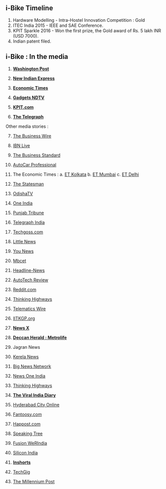 ## <a name = "i-Bike Timeline">i-Bike Timeline</a>

1. Hardware Modelling - Intra-Hostel Innovation Competition : Gold
2. ITEC India 2015 - IEEE and SAE Conference. 
3. KPIT Sparkle 2016 - Won the first prize, the Gold award of Rs. 5 lakh INR (USD 7000). 
4. Indian patent filed.  


## i-Bike : In the media

1. [__Washington Post__](https://www.washingtonpost.com/news/innovations/wp/2016/03/18/there-may-soon-be-another-self-driving-vehicle-on-the-road-and-its-not-a-car/)

2. [__New Indian Express__](http://www.newindianexpress.com/education/edex/This-Bike-Will-Ride-Itself-to-Your-Side/2016/03/14/article3320564.ece1)

3. [__Economic Times__](http://economictimes.indiatimes.com/news/science/inspired-by-differently-abled-batchmates-iit-kgp-students-develop-driver-less-bicycle/articleshow/51047966.cms)

4. [__Gadgets NDTV__](https://gadgets.ndtv.com/others/features/there-may-soon-be-a-self-driving-vehicle-on-the-road-and-its-made-in-india-815648?site=classic)

5. [__KPIT.com__](http://www.kpit.com/company/newsroom/press-release/2016/sparkle-2016-announce-winners)

6. [__The Telegraph__](http://www.telegraphindia.com/external/display.jsp?mode=details&id=47119#.Vq-z4_krLIU)



Other media stories :

7. [The Business Wire](http://businesswireindia.com/news/news-details/kpit-announces-winners-kpit-sparkle-2016-all-india-science-engineering-students-contest/47119)

8. [IBN Live](http://www.ibnlive.com/news/india/news-digest-snapdeal-employees-stalker-to-pen-his-love-story-1204838.html)

9. [The Business Standard](http://www.business-standard.com/article/news-ians/iit-kgp-students-design-driver-less-bike-for-differently-abled-116022000351_1.html)

10. [AutoCar Professional](http://www.autocarpro.in/news-national/iit-kharagpur-wins-gold-kpit-sparkle-2016-10525)

11. The Economic Times : 
      a. [ET Kolkata](https://drive.google.com/file/d/0B_Kf9nghEhJlX3dsUnZaYVBVcFk/view?usp=sharing)
      b. [ET Mumbai](https://drive.google.com/file/d/0B_Kf9nghEhJlQ2dNSXA3ejMwQWs/view?usp=sharing)
      c. [ET Delhi](https://drive.google.com/file/d/0B_Kf9nghEhJlakpKVWVhajB2X28/view?usp=sharing)

12. [The Statesman](http://www.thestatesman.com/news/bengal/iit-students-design-new-bike-for-differently-abled/124895.html)

13. [OdishaTV](http://odishatv.in/science/iit-kgp-students-design-driver-less-bike-for-differently-abled-127597/)

14. [One India](http://www.oneindia.com/india/iit-kgp-students-design-driver-less-bike-differently-abled-2018924.html)

15. [Punjab Tribune](http://punjabtribune.com/iit-kgp-students-design-driver-less-bike-for-differently-abled.html)

16. [Telegraph India](http://www.telegraphindia.com/external/display.jsp?mode=details&id=47119#.VsvefPl97rc)

17. [Techgoss.com](http://www.techgoss.com/Story/8572S14-KPIT-5Lakh-Winner.aspx)

18. [Little News](http://www.thelittlenews.com/iit-kharagpur-build-driveless-bicycle/)

19. [You News](http://www.younews.in/news/inspired-by-differently-abled-batchmates-iit-kgp-students-develop-driver-less-bicycle/)

20. [Mbcet](https://mbcet.wordpress.com/tag/i-bike-project/)

21. [Headline-News](http://www.headlines-news.com/2016/02/19/897196/make-in-india-iit-kharagpur-students-develop-driver-less-bicycle)

22. [AutoTech Review](http://autotechreview.com/news/item/3104-iit-kharagpur-wins-gold-award-at-kpit-sparkle-2016.html)

23. [Reddit.com](https://www.reddit.com/r/india/comments/46uafk/inspired_by_differentlyabled_batchmates_iitkgp/)

24. [Thinking Highways](http://thinkinghighways.com/indian-students-unveil-driverless-bicycle-the-ibike/)

25. [Telematics Wire](http://in.telematicswire.net/iit-kharagpur-students-win-first-prize-for-driverless-bicycle-at-kpit-sparkle-2016/)

26. [IITKGP.org](https://iitkgp.org/content/kgp-team-wins-gold-prize-autonomous-bicycle-model)

27. [__News X__](http://www.newsx.com/tech/21225-iit-kgp-students-design-differently-abled-friendly-bike)

28. [__Deccan Herald : Metrolife__](http://www.deccanherald.com/content/530441/students-invent-self-driving-cycle.html)

29. Jagran News

30. [Kerela News](http://www.newkerala.com/news/2016/fullnews-23824.html)

31. [Big News Network](http://www.bignewsnetwork.com/news/241486417/iit-kgp-students-design-driver-less-bike-for-differently-abled)

32. [News One India](http://news.webindia123.com/news/Articles/Science/20160220/2799111.html)

33. [Thinking Highways](http://thinkinghighways.com/indian-students-unveil-driverless-bicycle-the-ibike/)

34. [__The Viral India Diary__](http://www.viralindiandiary.com/ibike-driver-less-bicycle-iit-kharagpur/)

35. [Hyderabad City Online](http://www.hyderabadcityonline.in/iit-kharagpur-students-develop-a-driverless-bicycle-that-can-reach-you-with-just-an-sms/)

36. [Fantoosy.com](http://fantoosy.com/driverless-bicycle-disabled-iit-kharagpur-students/)

37. [Happost.com](http://www.happpost.com/#/story/40730/iit-students-design-driverless-bike-for-differently-abled)

38. [Speaking Tree](http://www.speakingtree.in/blog/iit-students-design-driverless-bicycle-for-physically-challenged)

39. [Fusion WeRIndia](https://fusion.werindia.com/innovation/bicycle-reaches-sms)

40. [Silicon India](http://m.siliconindia.com/news/technology/-Forget-Google-India-Delivers-Prototype-Model-of-an-Autonomous-Vehicle-nid-192652-cid-2.html)

41. [__Inshorts__](https://www.inshorts.com/en/news/iit-kgp-students-develop-driverless-bicycle-1456992977600)

42. [TechGig](http://m.techgig.com/tech-news/editors-pick/Forget-Google-India-Delivers-Prototype-Model-of-an-Autonomous-Vehicle-42603)

43. [The Millennium Post](http://www.millenniumpost.in/NewsContent.aspx?NID=238303)

